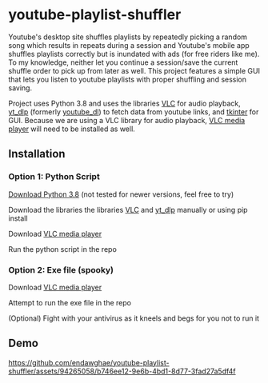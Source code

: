 # youtube-playlist-shuffler
Youtube's desktop site shuffles playlists by repeatedly picking a random song which results in repeats during a session and Youtube's mobile app shuffles playlists correctly but is inundated with ads (for free riders like me). 
To my knowledge, neither let you continue a session/save the current shuffle order to pick up from later as well.
This project features a simple GUI that lets you listen to youtube playlists with proper shuffling and session saving.

Project uses Python 3.8 and uses the libraries [VLC](https://wiki.videolan.org/Python_bindings/) for audio playback, [yt_dlp](https://github.com/yt-dlp/yt-dlp) (formerly [youtube_dl](https://github.com/ytdl-org/youtube-dl)) to fetch data from youtube links, and [tkinter](https://docs.python.org/3/library/tkinter.html) for GUI.
Because we are using a VLC library for audio playback, [VLC media player](https://www.videolan.org/) will need to be installed as well.


## Installation
### Option 1: Python Script
[Download Python 3.8](https://www.python.org/downloads/) (not tested for newer versions, feel free to try)

Download the libraries the libraries [VLC](https://wiki.videolan.org/Python_bindings/) and [yt_dlp](https://github.com/yt-dlp/yt-dlp) manually or using pip install

Download [VLC media player](https://www.videolan.org/)

Run the python script in the repo

### Option 2: Exe file (spooky)

Download [VLC media player](https://www.videolan.org/)

Attempt to run the exe file in the repo

(Optional) Fight with your antivirus as it kneels and begs for you not to run it

## Demo
https://github.com/endawghae/youtube-playlist-shuffler/assets/94265058/b746ee12-9e6b-4bd1-8d77-3fad27a5df4f

